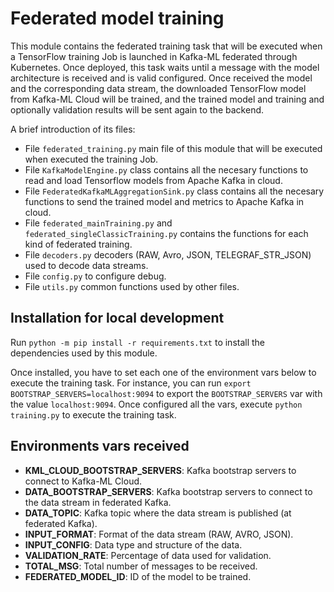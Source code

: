 # Federated model training

This module contains the federated training task that will be executed when a TensorFlow training Job is launched in Kafka-ML federated through Kubernetes. Once deployed, this task waits until a message with the model architecture is received and is valid configured. Once received the model and the corresponding data stream, the downloaded TensorFlow model from Kafka-ML Cloud will be trained, and the trained model and training and optionally validation results will be sent again to the backend.

A brief introduction of its files:
- File `federated_training.py` main file of this module that will be executed when executed the training Job.
- File `KafkaModelEngine.py` class contains all the necesary functions to read and load Tensorflow models from Apache Kafka in cloud.
- File `FederatedKafkaMLAggregationSink.py` class contains all the necesary functions to send the trained model and metrics to Apache Kafka in cloud.
- File `federated_mainTraining.py` and `federated_singleClassicTraining.py` contains the functions for each kind of federated training.
- File `decoders.py` decoders (RAW, Avro, JSON, TELEGRAF_STR_JSON) used to decode data streams.
- File `config.py` to configure debug.
- File `utils.py` common functions used by other files.

## Installation for local development
Run `python -m pip install -r requirements.txt` to install the dependencies used by this module. 

Once installed, you have to set each one of the environment vars below to execute the training task. For instance, you can run `export BOOTSTRAP_SERVERS=localhost:9094` to export the `BOOTSTRAP_SERVERS` var with the value `localhost:9094`. Once configured all the vars, execute `python training.py` to execute the training task.

## Environments vars received

- **KML_CLOUD_BOOTSTRAP_SERVERS**: Kafka bootstrap servers to connect to Kafka-ML Cloud.
- **DATA_BOOTSTRAP_SERVERS**:  Kafka bootstrap servers to connect to the data stream in federated Kafka.
- **DATA_TOPIC**: Kafka topic where the data stream is published (at federated Kafka).
- **INPUT_FORMAT**: Format of the data stream (RAW, AVRO, JSON).
- **INPUT_CONFIG**: Data type and structure of the data.
- **VALIDATION_RATE**: Percentage of data used for validation.
- **TOTAL_MSG**: Total number of messages to be received.
- **FEDERATED_MODEL_ID**: ID of the model to be trained.